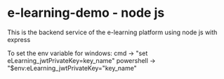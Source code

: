 # e-learning-demo - node js

This is the backend service of the e-learning platform using node js with express

To set the env variable for windows:
cmd -> "set eLearning_jwtPrivateKey=key_name"
powershell -> "$env:eLearning_jwtPrivateKey="key_name"
